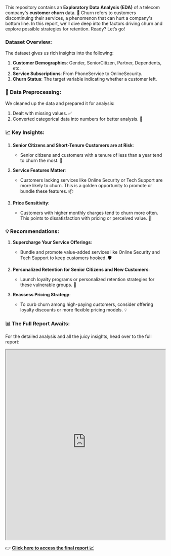 This repository contains an **Exploratory Data Analysis (EDA)** of a telecom company's **customer churn** data. 🚀 Churn refers to customers discontinuing their services, a phenomenon that can hurt a company's bottom line. In this report, we'll dive deep into the factors driving churn and explore possible strategies for retention. Ready? Let’s go!

### Dataset Overview:
The dataset gives us rich insights into the following:

1. **Customer Demographics**: Gender, SeniorCitizen, Partner, Dependents, etc.
2. **Service Subscriptions**: From PhoneService to OnlineSecurity.
3. **Churn Status**: The target variable indicating whether a customer left.

### 🔄 Data Preprocessing:
We cleaned up the data and prepared it for analysis:

1. Dealt with missing values. ✅
2. Converted categorical data into numbers for better analysis. 🔢

### 📈 Key Insights:

1. **Senior Citizens and Short-Tenure Customers are at Risk**:
   - Senior citizens and customers with a tenure of less than a year tend to churn the most. 🎯
   
2. **Service Features Matter**:
   - Customers lacking services like Online Security or Tech Support are more likely to churn. This is a golden opportunity to promote or bundle these features. 📦

3. **Price Sensitivity**:
   - Customers with higher monthly charges tend to churn more often. This points to dissatisfaction with pricing or perceived value. 💸

### 💡 Recommendations:

1. **Supercharge Your Service Offerings**:
   - Bundle and promote value-added services like Online Security and Tech Support to keep customers hooked. 🛡️

2. **Personalized Retention for Senior Citizens and New Customers**:
   - Launch loyalty programs or personalized retention strategies for these vulnerable groups. 🎁

3. **Reassess Pricing Strategy**:
   - To curb churn among high-paying customers, consider offering loyalty discounts or more flexible pricing models. 💡

### 📊 The Full Report Awaits:
For the detailed analysis and all the juicy insights, head over to the full report:

<iframe src="https://raw.githubusercontent.com/Deepanshu-analyst/Telecom-Chrun-Analysis/main/Final%20Report%20on%20Telecom%20Churn%20Analysis.html" width="100%" height="600px"></iframe>

👉 **[Click here to access the final report 📈](https://github.com/Deepanshu-analyst/Telecom-Chrun-Analysis)**

